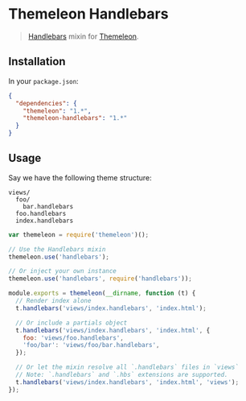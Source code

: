 Themeleon Handlebars
====================

> [Handlebars] mixin for [Themeleon].

[Handlebars]: http://handlebarsjs.com
[Themeleon]: https://github.com/themeleon/themeleon

Installation
------------

In your `package.json`:

```json
{
  "dependencies": {
    "themeleon": "1.*",
    "themeleon-handlebars": "1.*"
  }
}
```

Usage
-----

Say we have the following theme structure:

```
views/
  foo/
    bar.handlebars
  foo.handlebars
  index.handlebars
```

```js
var themeleon = require('themeleon')();

// Use the Handlebars mixin
themeleon.use('handlebars');

// Or inject your own instance
themeleon.use('handlebars', require('handlebars'));

module.exports = themeleon(__dirname, function (t) {
  // Render index alone
  t.handlebars('views/index.handlebars', 'index.html');

  // Or include a partials object
  t.handlebars('views/index.handlebars', 'index.html', {
    foo: 'views/foo.handlebars',
    'foo/bar': 'views/foo/bar.handlebars',
  });

  // Or let the mixin resolve all `.handlebars` files in `views`
  // Note: `.handlebars` and `.hbs` extensions are supported.
  t.handlebars('views/index.handlebars', 'index.html', 'views');
});
```

